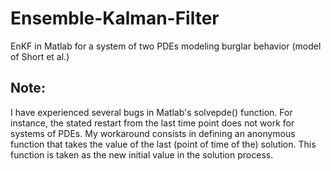 # Ensemble-Kalman-Filter
EnKF in Matlab for a system of two PDEs modeling burglar behavior (model of Short et al.) 

## Note:
I have experienced several bugs in Matlab's solvepde() function. 
For instance, the stated restart from the last time point does not work for systems of PDEs.
My workaround consists in defining an anonymous function that takes the value of the last (point of time of the) solution. This function is taken as the new initial value in the solution process.
